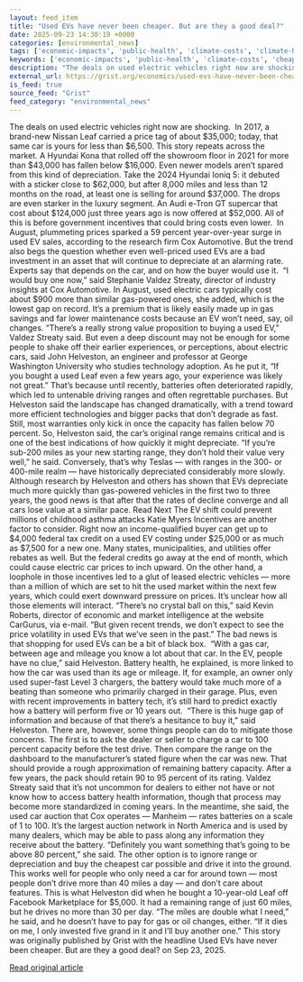 ```yaml
---
layout: feed_item
title: "Used EVs have never been cheaper. But are they a good deal?"
date: 2025-09-23 14:30:19 +0000
categories: [environmental_news]
tags: ['economic-impacts', 'public-health', 'climate-costs', 'climate-health', 'year-2024', 'urgent']
keywords: ['economic-impacts', 'public-health', 'climate-costs', 'cheaper', 'climate-health', 'never', 'year-2024', 'used']
description: "The deals on used electric vehicles right now are shocking"
external_url: https://grist.org/economics/used-evs-have-never-been-cheaper-but-are-they-a-good-deal/
is_feed: true
source_feed: "Grist"
feed_category: "environmental_news"
---
```


The deals on used electric vehicles right now are shocking.&nbsp; In 2017, a brand-new Nissan Leaf carried a price tag of about $35,000; today, that same car is yours for less than $6,500. This story repeats across the market. A Hyundai Kona that rolled off the showroom floor in 2021 for more than $43,000 has fallen below $16,000. Even newer models aren’t spared from this kind of depreciation. Take the 2024 Hyundai Ioniq 5: it debuted with a sticker close to $62,000, but after 8,000 miles and less than 12 months on the road, at least one is selling for around $37,000. The drops are even starker in the luxury segment. An Audi e-Tron GT supercar that cost about $124,000 just three years ago is now offered at $52,000. All of this is before government incentives that could bring costs even lower.&nbsp; In August, plummeting prices sparked a 59 percent year-over-year surge in used EV sales, according to the research firm Cox Automotive. But the trend also begs the question whether even well-priced used EVs are a bad investment in an asset that will continue to depreciate at an alarming rate. Experts say that depends on the car, and on how the buyer would use it.&nbsp; “I would buy one now,” said Stephanie Valdez Streaty, director of industry insights at Cox Automotive. In August, used electric cars typically cost about $900 more than similar gas-powered ones, she added, which is the lowest gap on record. It’s a premium that is likely easily made up in gas savings and far lower maintenance costs because an EV won’t need, say, oil changes. “There&#8217;s a really strong value proposition to buying a used EV,” Valdez Streaty said. But even a deep discount may not be enough for some people to shake off their earlier experiences, or perceptions, about electric cars, said John Helveston, an engineer and professor at George Washington University who studies technology adoption. As he put it, “If you bought a used Leaf even a few years ago, your experience was likely not great.” That’s because until recently, batteries often deteriorated rapidly, which led to untenable driving ranges and often regrettable purchases. But Helveston said the landscape has changed dramatically, with a trend toward more efficient technologies and bigger packs that don’t degrade as fast. Still, most warranties only kick in once the capacity has fallen below 70 percent. So, Helveston said, the car’s original range remains critical and is one of the best indications of how quickly it might depreciate. “If you&#8217;re sub-200 miles as your new starting range, they don&#8217;t hold their value very well,” he said. Conversely, that’s why Teslas — with ranges in the 300- or 400-mile realm — have historically depreciated considerably more slowly. Although research by Helveston and others has shown that EVs depreciate much more quickly than gas-powered vehicles in the first two to three years, the good news is that after that the rates of decline converge and all cars lose value at a similar pace. Read Next The EV shift could prevent millions of childhood asthma attacks Katie Myers Incentives are another factor to consider. Right now an income-qualified buyer can get up to $4,000 federal tax credit on a used EV costing under $25,000 or as much as $7,500 for a new one. Many states, municipalities, and utilities offer rebates as well. But the federal credits go away at the end of month, which could cause electric car prices to inch upward. On the other hand, a loophole in those incentives led to a glut of leased electric vehicles — more than a million of which are set to hit the used market within the next few years, which could exert downward pressure on prices. It’s unclear how all those elements will interact. “There’s no crystal ball on this,” said Kevin Roberts, director of economic and market intelligence at the website CarGurus, via e-mail. “But given recent trends, we don’t expect to see the price volatility in used EVs that we’ve seen in the past.” The bad news is that shopping for used EVs can be a bit of black box.&nbsp; “With a gas car, between age and mileage you know a lot about that car. In the EV, people have no clue,” said Helveston. Battery health, he explained, is more linked to how the car was used than its age or mileage. If, for example, an owner only used super-fast Level 3 chargers, the battery would take much more of a beating than someone who primarily charged in their garage. Plus, even with recent improvements in battery tech, it’s still hard to predict exactly how a battery will perform five or 10 years out.&nbsp; “There is this huge gap of information and because of that there&#8217;s a hesitance to buy it,” said Helveston. There are, however, some things people can do to mitigate those concerns. The first is to ask the dealer or seller to charge a car to 100 percent capacity before the test drive. Then compare the range on the dashboard to the manufacturer’s stated figure when the car was new. That should provide a rough approximation of remaining battery capacity. After a few years, the pack should retain 90 to 95 percent of its rating. Valdez Streaty said that it’s not uncommon for dealers to either not have or not know how to access battery health information, though that process may become more standardized in coming years. In the meantime, she said, the used car auction that Cox operates — Manheim — rates batteries on a scale of 1 to 100. It’s the largest auction network in North America and is used by many dealers, which may be able to pass along any information they receive about the battery. “Definitely you want something that&#8217;s going to be above 80 percent,” she said. The other option is to ignore range or depreciation and buy the cheapest car possible and drive it into the ground. This works well for people who only need a car for around town — most people don’t drive more than 40 miles a day — and don’t care about features. This is what Helveston did when he bought a 10-year-old Leaf off Facebook Marketplace for $5,000. It had a remaining range of just 60 miles, but he drives no more than 30 per day. “The miles are double what I need,” he said, and he doesn’t have to pay for gas or oil changes, either. “If it dies on me, I only invested five grand in it and I&#8217;ll buy another one.” This story was originally published by Grist with the headline Used EVs have never been cheaper. But are they a good deal? on Sep 23, 2025.

[Read original article](https://grist.org/economics/used-evs-have-never-been-cheaper-but-are-they-a-good-deal/)
